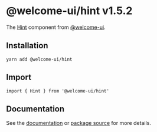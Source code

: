# @welcome-ui/hint v1.5.2

The [Hint](http://welcome-ui.com/components/hint) component from [@welcome-ui](http://welcome-ui.com).

## Installation

    yarn add @welcome-ui/hint

## Import

    import { Hint } from '@welcome-ui/hint'

## Documentation

See the [documentation](http://welcome-ui.com/components/hint) or [package source](https://github.com/WTTJ/welcome-ui/tree/v1.5.2/packages/Hint) for more details.
